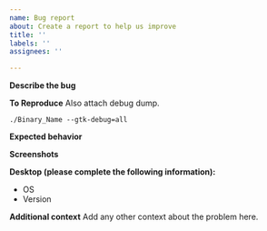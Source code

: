 ```yaml
---
name: Bug report
about: Create a report to help us improve
title: ''
labels: ''
assignees: ''

---
```


**Describe the bug**

**To Reproduce**
Also attach debug dump.

```
./Binary_Name --gtk-debug=all
```

**Expected behavior**

**Screenshots**

**Desktop (please complete the following information):**
 - OS
 - Version

**Additional context**
Add any other context about the problem here.
